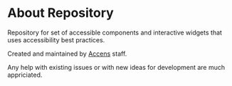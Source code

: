 # About Repository
Repository for set of accessible components and interactive widgets that uses accessibility best practices.

Created and maintained by <a href="https://accens.pl/home/">Accens</a> staff.

Any help with existing issues or with new ideas for development are much appriciated.
